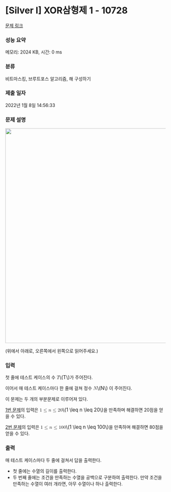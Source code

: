 # [Silver I] XOR삼형제 1 - 10728 

[문제 링크](https://www.acmicpc.net/problem/10728) 

### 성능 요약

메모리: 2024 KB, 시간: 0 ms

### 분류

비트마스킹, 브루트포스 알고리즘, 해 구성하기

### 제출 일자

2022년 1월 8일 14:56:33

### 문제 설명

<p><img alt="" src="https://www.acmicpc.net/upload/codershigh2015/statement.png" style="height:674px; width:594px"></p>

<p>(위에서 아래로, 오른쪽에서 왼쪽으로 읽어주세요.)</p>

### 입력 

 <p>첫 줄에 테스트 케이스의 수 <mjx-container class="MathJax" jax="CHTML" style="font-size: 109%; position: relative;"><mjx-math class="MJX-TEX" aria-hidden="true"><mjx-mi class="mjx-i"><mjx-c class="mjx-c1D447 TEX-I"></mjx-c></mjx-mi></mjx-math><mjx-assistive-mml unselectable="on" display="inline"><math xmlns="http://www.w3.org/1998/Math/MathML"><mi>T</mi></math></mjx-assistive-mml><span aria-hidden="true" class="no-mathjax mjx-copytext">\(T\)</span></mjx-container>가 주어진다.</p>

<p>이어서 매 테스트 케이스마다 한 줄에 걸쳐 정수 <mjx-container class="MathJax" jax="CHTML" style="font-size: 109%; position: relative;"><mjx-math class="MJX-TEX" aria-hidden="true"><mjx-mi class="mjx-i"><mjx-c class="mjx-c1D441 TEX-I"></mjx-c></mjx-mi></mjx-math><mjx-assistive-mml unselectable="on" display="inline"><math xmlns="http://www.w3.org/1998/Math/MathML"><mi>N</mi></math></mjx-assistive-mml><span aria-hidden="true" class="no-mathjax mjx-copytext">\(N\)</span></mjx-container> 이 주어진다.</p>

<p>이 문제는 두 개의 부분문제로 이루어져 있다.</p>

<p><a href="https://www.acmicpc.net/problem/10728">1번 문제</a>의 입력은 <mjx-container class="MathJax" jax="CHTML" style="font-size: 109%; position: relative;"><mjx-math class="MJX-TEX" aria-hidden="true"><mjx-mn class="mjx-n"><mjx-c class="mjx-c31"></mjx-c></mjx-mn><mjx-mo class="mjx-n" space="4"><mjx-c class="mjx-c2264"></mjx-c></mjx-mo><mjx-mi class="mjx-i" space="4"><mjx-c class="mjx-c1D45B TEX-I"></mjx-c></mjx-mi><mjx-mo class="mjx-n" space="4"><mjx-c class="mjx-c2264"></mjx-c></mjx-mo><mjx-mn class="mjx-n" space="4"><mjx-c class="mjx-c32"></mjx-c><mjx-c class="mjx-c30"></mjx-c></mjx-mn></mjx-math><mjx-assistive-mml unselectable="on" display="inline"><math xmlns="http://www.w3.org/1998/Math/MathML"><mn>1</mn><mo>≤</mo><mi>n</mi><mo>≤</mo><mn>20</mn></math></mjx-assistive-mml><span aria-hidden="true" class="no-mathjax mjx-copytext">\(1 \leq n \leq 20\)</span></mjx-container>을 만족하며 해결하면 20점을 얻을 수 있다.</p>

<p><a href="https://www.acmicpc.net/problem/10736">2번 문제</a>의 입력은 <mjx-container class="MathJax" jax="CHTML" style="font-size: 109%; position: relative;"><mjx-math class="MJX-TEX" aria-hidden="true"><mjx-mn class="mjx-n"><mjx-c class="mjx-c31"></mjx-c></mjx-mn><mjx-mo class="mjx-n" space="4"><mjx-c class="mjx-c2264"></mjx-c></mjx-mo><mjx-mi class="mjx-i" space="4"><mjx-c class="mjx-c1D45B TEX-I"></mjx-c></mjx-mi><mjx-mo class="mjx-n" space="4"><mjx-c class="mjx-c2264"></mjx-c></mjx-mo><mjx-mn class="mjx-n" space="4"><mjx-c class="mjx-c31"></mjx-c><mjx-c class="mjx-c30"></mjx-c><mjx-c class="mjx-c30"></mjx-c></mjx-mn></mjx-math><mjx-assistive-mml unselectable="on" display="inline"><math xmlns="http://www.w3.org/1998/Math/MathML"><mn>1</mn><mo>≤</mo><mi>n</mi><mo>≤</mo><mn>100</mn></math></mjx-assistive-mml><span aria-hidden="true" class="no-mathjax mjx-copytext">\(1 \leq n \leq 100\)</span></mjx-container>을 만족하며 해결하면 80점을 얻을 수 있다.</p>

### 출력 

 <p>매 테스트 케이스마다 두 줄에 걸쳐서 답을 출력한다.</p>

<ul>
	<li>첫 줄에는 수열의 길이를 출력한다. </li>
	<li>두 번째 줄에는 조건을 만족하는 수열을 공백으로 구분하여 출력한다. 만약 조건을 만족하는 수열이 여러 개라면, 아무 수열이나 하나 출력한다.</li>
</ul>

